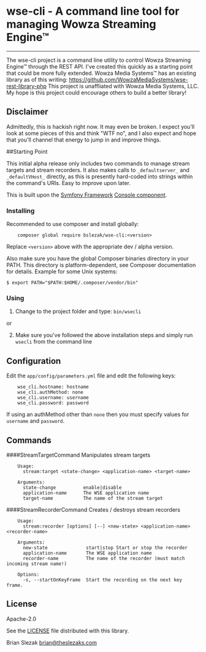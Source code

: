 wse-cli - A command line tool for managing Wowza Streaming Engine&trade;
========================================
---
The wse-cli project is a command line utility to control Wowza Streaming Engine&trade; through the REST API. I've created this quickly as a starting point that could be more fully extended. Wowza Media Systems&trade; has an existing library as of this writing: https://github.com/WowzaMediaSystems/wse-rest-library-php This project is unaffliated with Wowza Media Systems, LLC. My hope is this project could encourage others to build a better library!

## Disclaimer

Admittedly, this is hackish right now. It may even be broken. I expect you'll look at some pieces of this and think "WTF no", and I also expect and hope that you'll channel that energy to jump in and improve things.

##Starting Point

This initial alpha release only includes two commands to manage stream targets and stream recorders. It also makes calls to `_defaultserver_` and `_defaultVHost_` directly, as this is presently hard-coded into strings within the command's URIs. 
Easy to improve upon later.

This is built upon the [Symfony Framework](https://symfony.com/) [Console component](https://symfony.com/doc/current/components/console.html).

### Installing
Recommended to use composer and install globally:

```
	composer global require bslezak/wse-cli:<version>
```
Replace `<version>` above with the appropriate dev / alpha version.

Also make sure you have the global Composer binaries directory in your PATH. This directory is platform-dependent, see Composer documentation for details. Example for some Unix systems:

`$ export PATH="$PATH:$HOME/.composer/vendor/bin"`

### Using
1. Change to the project folder and type:
`bin/wsecli`

or

2. Make sure you've followed the above installation steps and simply run `wsecli` from the command line

## Configuration
Edit the `app/config/parameters.yml` file and edit the following keys:
```
    wse_cli.hostname: hostname
    wse_cli.authMethod: none
    wse_cli.username: username
    wse_cli.password: password
```

If using an authMethod other than `none` then you must specify values for `username` and `password`.

## Commands
####StreamTargetCommand
Manipulates stream targets

```
	Usage:
	  stream:target <state-change> <application-name> <target-name>
	
	Arguments:
	  state-change          enable|disable
	  application-name      The WSE application name
	  target-name           The name of the stream target
```
####StreamRecorderCommand
Creates / destroys stream recorders

```
	Usage:
	  stream:recorder [options] [--] <new-state> <application-name> <recorder-name>
	
	Arguments:
	  new-state              start|stop Start or stop the recorder
	  application-name       The WSE application name
	  recorder-name          The name of the recorder (must match incoming stream name!)
	
	Options:
	  -s, --startOnKeyFrame  Start the recording on the next key frame.

```
## License

Apache-2.0

See the [LICENSE](http://github.com/bslezak/wse-cli/blob/master/LICENSE) file distributed with this library.

Brian Slezak <brian@theslezaks.com>